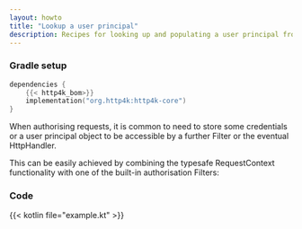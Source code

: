 ```yaml
---
layout: howto
title: "Lookup a user principal"
description: Recipes for looking up and populating a user principal from a request
---
```


### Gradle setup

```kotlin
dependencies {
    {{< http4k_bom>}}
    implementation("org.http4k:http4k-core")
}
```

When authorising requests, it is common to need to store some credentials or a user principal object to be accessible by a further Filter or the eventual HttpHandler.

This can be easily achieved by combining the typesafe RequestContext functionality with one of the built-in authorisation Filters:

### Code

{{< kotlin file="example.kt" >}}
